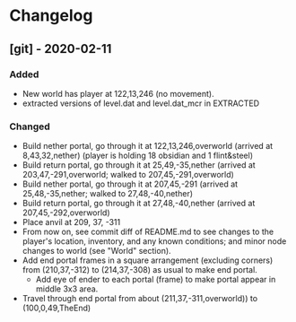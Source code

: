 # Changelog

## [git] - 2020-02-11
### Added
- New world has player at 122,13,246 (no movement).
- extracted versions of level.dat and level.dat_mcr in EXTRACTED

### Changed
- Build nether portal, go through it at 122,13,246,overworld
  (arrived at 8,43,32,nether)
  (player is holding 18 obsidian and 1 flint&steel)
- Build return portal, go through it at 25,49,-35,nether
  (arrived at 203,47,-291,overworld; walked to 207,45,-291,overworld)
- Build nether portal, go through it at 207,45,-291
  (arrived at 25,48,-35,nether; walked to 27,48,-40,nether)
- Build return portal, go through it at 27,48,-40,nether
  (arrived at 207,45,-292,overworld)
- Place anvil at 209, 37, -311
- From now on, see commit diff of README.md to see changes to
  the player's location, inventory, and any known conditions;
  and minor node changes to world (see "World" section).
- Add end portal frames in a square arrangement (excluding corners)
  from (210,37,-312) to (214,37,-308) as usual to make end portal.
  - Add eye of ender to each portal (frame) to make portal
    appear in middle 3x3 area. 
- Travel through end portal from about (211,37,-311,overworld))
  to (100,0,49,TheEnd)
